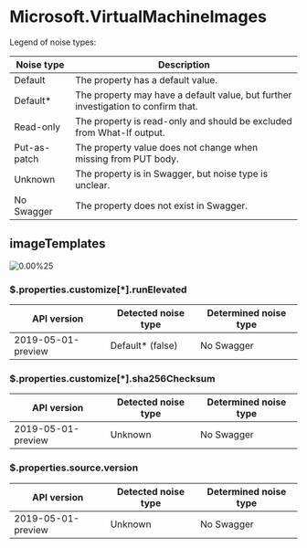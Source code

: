 # Microsoft.VirtualMachineImages

Legend of noise types:

| Noise type   | Description                                                                       |
| ------------ | --------------------------------------------------------------------------------- |
| Default      | The property has a default value.                                                 |
| Default*     | The property may have a default value, but further investigation to confirm that. |
| Read-only    | The property is read-only and should be excluded from What-If output.             |
| Put-as-patch | The property value does not change when missing from PUT body.                    |
| Unknown      | The property is in Swagger, but noise type is unclear.                            |
| No Swagger   | The property does not exist in Swagger.                                           |

## imageTemplates

![0.00%25](https://img.shields.io/badge/0.00%25-%E2%98%86☆☆☆☆☆☆☆☆☆-red)

### \$.properties.customize[*].runElevated

| API version        | Detected noise type | Determined noise type |
| ------------------ | ------------------- | --------------------- |
| 2019-05-01-preview | Default* (false)    | No Swagger            |

### \$.properties.customize[*].sha256Checksum

| API version        | Detected noise type | Determined noise type |
| ------------------ | ------------------- | --------------------- |
| 2019-05-01-preview | Unknown             | No Swagger            |

### \$.properties.source.version

| API version        | Detected noise type | Determined noise type |
| ------------------ | ------------------- | --------------------- |
| 2019-05-01-preview | Unknown             | No Swagger            |
